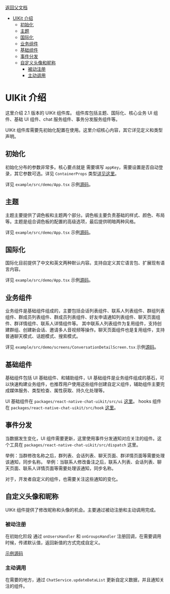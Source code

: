 [返回父文档](./index.md)

- [UIKit 介绍](#uikit-介绍)
  - [初始化](#初始化)
  - [主题](#主题)
  - [国际化](#国际化)
  - [业务组件](#业务组件)
  - [基础组件](#基础组件)
  - [事件分发](#事件分发)
  - [自定义头像和昵称](#自定义头像和昵称)
    - [被动注册](#被动注册)
    - [主动调用](#主动调用)

# UIKit 介绍

这里介绍 2.1 版本的 UIKit 组件库。 组件库包括主题、国际化、核心业务 UI 组件、基础 UI 组件、chat 服务组件、事务分发服务组件等。

UIKit 组件库需要先初始化配置在使用。这里介绍核心内容，其它详见定义和类型声明。

## 初始化

初始化分布的参数非常多。核心要点就是 需要填写 `appKey`，需要设置是否自动登录，其它参数可选。详见 `ContainerProps` 类型[详见这里](../../../packages/react-native-chat-uikit/src/container/types.tsx)。

详见 `example/src/demo/App.tsx` 示例[源码](../../../example/src/demo/App.tsx)。

## 主题

主题主要提供了调色板和主题两个部分。调色板主要负责基础的样式、颜色、布局等。主题是组合调色板的配置的高级选项，最后提供明暗两种风格。

详见 `example/src/demo/App.tsx` 示例[源码](../../../example/src/demo/App.tsx)。

## 国际化

国际化目前提供了中文和英文两种默认内容。支持自定义其它语言包、扩展现有语言内容。

详见 `example/src/demo/App.tsx` 示例[源码](../../../example/src/demo/App.tsx)。

## 业务组件

业务组件是基础组件组成的，主要包括会话列表组件、联系人列表组件、群组列表组件、群成员列表组件、群成员列表组件、好友申请通知列表组件、聊天页面组件、群详情组件、联系人详情组件等。
其中联系人列表组件为复用组件，支持创建群组、创建新会话、邀请多人音视频等操作。聊天页面组件也是复用组件，支持普通聊天模式、话题模式、搜索模式。

详见 `example/src/demo/screens/ConversationDetailScreen.tsx` 示例[源码](../../../example/src/demo/screens/ConversationDetailScreen.tsx)。

## 基础组件

基础组件包括 UI 基础组件、和辅助组件，UI 基础组件是业务组件组成的基石，可以快速构建业务组件，也推荐用户使用这些组件创建自定义组件，辅助组件主要完成媒体服务、类型检查、属性获取、持久化处理等。

UI 基础组件在 `packages/react-native-chat-uikit/src/ui` [这里](../../../packages/react-native-chat-uikit/src/ui)。
hooks 组件在 `packages/react-native-chat-uikit/src/hook` [这里](../../../packages/react-native-chat-uikit/src/hook)。

## 事件分发

当数据发生变化，UI 组件需要更新，这里使用事件分发通知对应关注的组件。这个工具在 `packages/react-native-chat-uikit/src/dispatch` 这里。

举例：当群修改名称之后，群列表、会话列表、聊天页面、群详情页面等需要处理该通知，同步名称。
举例：当联系人修改备注之后，联系人列表、会话列表、聊天页面、联系人详情页面等需要处理该通知，同步名称。

对于，开发者自定义的组件，也需要关注这些通知的变化。

## 自定义头像和昵称

UIKit 组件提供了修改昵称和头像的机会。主要通过被动注册和主动调用完成。

### 被动注册

在初始化阶段 通过 `onUsersHandler` 和 `onGroupsHandler` 注册回调，在需要调用时候，传递默认值，返回新值的方式完成自定义。

[示例源码](../../../example/src/demo/hooks/useApp.tsx)

### 主动调用

在需要的地方，通过 `ChatService.updateDataList` 更新自定义数据，并且通知关注的组件。
